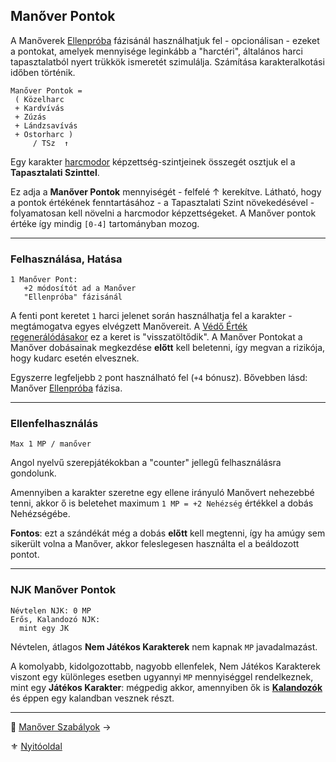 ## Manőver Pontok

A Manőverek [Ellenpróba](066_04_manover_vegbevitele.md#ellenpróba-e) fázisánál használhatjuk fel - opcionálisan - ezeket a pontokat, amelyek mennyisége leginkább a "harctéri", általános harci tapasztalatból nyert trükkök ismeretét szimulálja. Számítása karakteralkotási időben történik.

```
Manőver Pontok =
 ( Közelharc
 + Kardvívás
 + Zúzás
 + Lándzsavívás
 + Ostorharc )
     / TSz  ↑
```

Egy karakter [harcmodor](kepzettsegek.primer.harci/harcmodor.md) képzettség-szintjeinek összegét osztjuk el a **Tapasztalati Szinttel**.

Ez adja a **Manőver Pontok** mennyiségét - felfelé ↑ kerekítve. Látható, hogy a pontok értékének fenntartásához - a Tapasztalati Szint növekedésével - folyamatosan kell növelni a harcmodor képzettségeket. A Manőver pontok értéke így mindig `[0-4]` tartományban mozog.


---
### Felhasználása, Hatása

```
1 Manőver Pont:
   +2 módosítót ad a Manőver
   "Ellenpróba" fázisánál
```

A fenti pont keretet `1` harci jelenet során használhatja fel a karakter - megtámogatva egyes elvégzett Manővereit. A [Védő Érték regenerálódásakor](064_02_08_ve_regeneralodas.md) ez a keret is "visszatöltődik". A Manőver Pontokat a Manőver dobásainak megkezdése **előtt** kell beletenni, így megvan a rizikója, hogy kudarc esetén elvesznek.

Egyszerre legfeljebb `2` pont használható fel (`+4` bónusz). Bővebben lásd: Manőver [Ellenpróba](066_04_manover_vegbevitele.md#ellenpróba-e) fázisa.

---
### Ellenfelhasználás

```
Max 1 MP / manőver
```

Angol nyelvű szerepjátékokban a "counter" jellegű felhasználásra gondolunk.

Amennyiben a karakter szeretne egy ellene irányuló Manővert nehezebbé tenni, akkor ő is beletehet maximum `1 MP = +2 Nehézség` értékkel a dobás Nehézségébe.

**Fontos**: ezt a szándékát még a dobás **előtt** kell megtenni, így ha amúgy sem sikerült volna a Manőver, akkor feleslegesen használta el a beáldozott pontot.

---
### NJK Manőver Pontok

```
Névtelen NJK: 0 MP
Erős, Kalandozó NJK:
  mint egy JK
```

Névtelen, átlagos **Nem Játékos Karakterek** nem kapnak `MP` javadalmazást.

A komolyabb, kidolgozottabb, nagyobb ellenfelek, Nem Játékos Karakterek viszont egy különleges esetben ugyannyi `MP` mennyiséggel rendelkeznek, mint egy **Játékos Karakter**: mégpedig akkor, amennyiben ők is [**Kalandozók**](012_kalandozok_elotortenet_szemelyiseg_felszereles.md) és éppen egy kalandban vesznek részt.

---

🔗 [Manőver Szabályok](066_03_manover_szabalyok.md) →

⚜️ [Nyitóoldal](start.md#6-harcrendszer-%EF%B8%8F)
